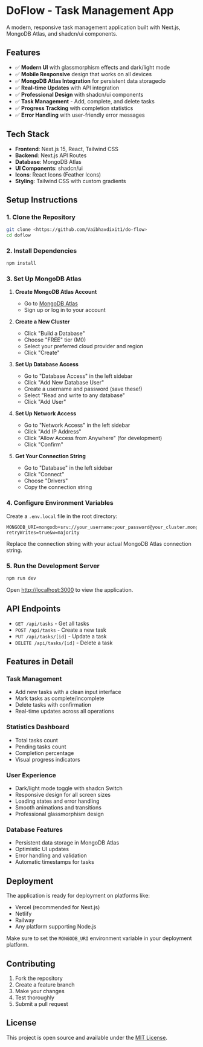 # DoFlow - Task Management App

A modern, responsive task management application built with Next.js, MongoDB Atlas, and shadcn/ui components.

## Features

- ✅ **Modern UI** with glassmorphism effects and dark/light mode
- ✅ **Mobile Responsive** design that works on all devices
- ✅ **MongoDB Atlas Integration** for persistent data storageclo
- ✅ **Real-time Updates** with API integration
- ✅ **Professional Design** with shadcn/ui components
- ✅ **Task Management** - Add, complete, and delete tasks
- ✅ **Progress Tracking** with completion statistics
- ✅ **Error Handling** with user-friendly error messages

## Tech Stack

- **Frontend**: Next.js 15, React, Tailwind CSS
- **Backend**: Next.js API Routes
- **Database**: MongoDB Atlas
- **UI Components**: shadcn/ui
- **Icons**: React Icons (Feather Icons)
- **Styling**: Tailwind CSS with custom gradients

## Setup Instructions

### 1. Clone the Repository
```bash
git clone <https://github.com/Vaibhavdixit1/do-flow>
cd doflow
```

### 2. Install Dependencies
```bash
npm install
```

### 3. Set Up MongoDB Atlas

1. **Create MongoDB Atlas Account**
   - Go to [MongoDB Atlas](https://cloud.mongodb.com/)
   - Sign up or log in to your account

2. **Create a New Cluster**
   - Click "Build a Database"
   - Choose "FREE" tier (M0)
   - Select your preferred cloud provider and region
   - Click "Create"

3. **Set Up Database Access**
   - Go to "Database Access" in the left sidebar
   - Click "Add New Database User"
   - Create a username and password (save these!)
   - Select "Read and write to any database"
   - Click "Add User"

4. **Set Up Network Access**
   - Go to "Network Access" in the left sidebar
   - Click "Add IP Address"
   - Click "Allow Access from Anywhere" (for development)
   - Click "Confirm"

5. **Get Your Connection String**
   - Go to "Database" in the left sidebar
   - Click "Connect"
   - Choose "Drivers"
   - Copy the connection string

### 4. Configure Environment Variables

Create a `.env.local` file in the root directory:

```env
MONGODB_URI=mongodb+srv://your_username:your_password@your_cluster.mongodb.net/doflow?retryWrites=true&w=majority
```

Replace the connection string with your actual MongoDB Atlas connection string.

### 5. Run the Development Server

```bash
npm run dev
```

Open [http://localhost:3000](http://localhost:3000) to view the application.

## API Endpoints

- `GET /api/tasks` - Get all tasks
- `POST /api/tasks` - Create a new task
- `PUT /api/tasks/[id]` - Update a task
- `DELETE /api/tasks/[id]` - Delete a task

## Features in Detail

### Task Management
- Add new tasks with a clean input interface
- Mark tasks as complete/incomplete
- Delete tasks with confirmation
- Real-time updates across all operations

### Statistics Dashboard
- Total tasks count
- Pending tasks count
- Completion percentage
- Visual progress indicators

### User Experience
- Dark/light mode toggle with shadcn Switch
- Responsive design for all screen sizes
- Loading states and error handling
- Smooth animations and transitions
- Professional glassmorphism design

### Database Features
- Persistent data storage in MongoDB Atlas
- Optimistic UI updates
- Error handling and validation
- Automatic timestamps for tasks

## Deployment

The application is ready for deployment on platforms like:
- Vercel (recommended for Next.js)
- Netlify
- Railway
- Any platform supporting Node.js

Make sure to set the `MONGODB_URI` environment variable in your deployment platform.

## Contributing

1. Fork the repository
2. Create a feature branch
3. Make your changes
4. Test thoroughly
5. Submit a pull request

## License

This project is open source and available under the [MIT License](LICENSE).
